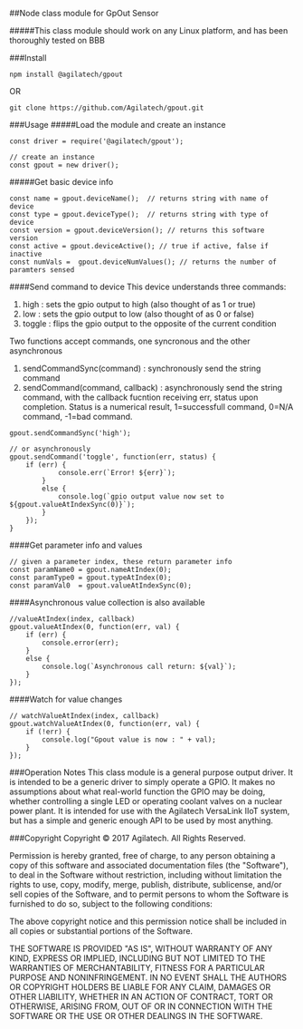 ##Node class module for GpOut Sensor

#####This class module should work on any Linux platform, and has been thoroughly tested on BBB

###Install

```
npm install @agilatech/gpout
```
OR
```
git clone https://github.com/Agilatech/gpout.git
```

###Usage
#####Load the module and create an instance
```
const driver = require('@agilatech/gpout');

// create an instance 
const gpout = new driver();
```
#####Get basic device info
```
const name = gpout.deviceName();  // returns string with name of device
const type = gpout.deviceType();  // returns string with type of device
const version = gpout.deviceVersion(); // returns this software version
const active = gpout.deviceActive(); // true if active, false if inactive
const numVals =  gpout.deviceNumValues(); // returns the number of paramters sensed
```
####Send command to device
This device understands three commands:
1. high : sets the gpio output to high (also thought of as 1 or true)
2. low : sets the gpio output to low (also thought of as 0 or false)
3. toggle : flips the gpio output to the opposite of the current condition

Two functions accept commands, one syncronous and the other asynchronous
1. sendCommandSync(command) : synchronously send the string command
2. sendCommand(command, callback) : asynchronously send the string command, with the callback fucntion receiving err, status upon completion. Status is a numerical result, 1=successfull command, 0=N/A command, -1=bad command.

```
gpout.sendCommandSync('high');

// or asynchronously
gpout.sendCommand('toggle', function(err, status) {
    if (err) {
            console.err(`Error! ${err}`);
        }
        else {
            console.log(`gpio output value now set to ${gpout.valueAtIndexSync(0)}`);
        }
    });
}
```

####Get parameter info and values
```
// given a parameter index, these return parameter info
const paramName0 = gpout.nameAtIndex(0);
const paramType0 = gpout.typeAtIndex(0);
const paramVal0  = gpout.valueAtIndexSync(0);
```
####Asynchronous value collection is also available
```
//valueAtIndex(index, callback)
gpout.valueAtIndex(0, function(err, val) {
    if (err) {
        console.error(err);
    }
    else {
        console.log(`Asynchronous call return: ${val}`);
    }
});
```
####Watch for value changes
```
// watchValueAtIndex(index, callback)
gpout.watchValueAtIndex(0, function(err, val) {
	if (!err) {
		console.log("Gpout value is now : " + val);
	}
});
```

###Operation Notes
This class module is a general purpose output driver.  It is intended to be a generic driver to simply operate
a GPIO.  It makes no assumptions about what real-world function the GPIO may be doing, whether controlling a
single LED or operating coolant valves on a nuclear power plant.  It is intended for use with the Agilatech VersaLink IIoT system, but has a simple and generic enough API to be used by most anything.


###Copyright
Copyright © 2017 Agilatech. All Rights Reserved.

Permission is hereby granted, free of charge, to any person obtaining a copy of this software and associated documentation files (the "Software"), to deal in the Software without restriction, including without limitation the rights to use, copy, modify, merge, publish, distribute, sublicense, and/or sell copies of the Software, and to permit persons to whom the Software is furnished to do so, subject to the following conditions:

The above copyright notice and this permission notice shall be included in all copies or substantial portions of the Software.

THE SOFTWARE IS PROVIDED "AS IS", WITHOUT WARRANTY OF ANY KIND, EXPRESS OR IMPLIED, INCLUDING BUT NOT LIMITED TO THE WARRANTIES OF MERCHANTABILITY, FITNESS FOR A PARTICULAR PURPOSE AND NONINFRINGEMENT. IN NO EVENT SHALL THE AUTHORS OR COPYRIGHT HOLDERS BE LIABLE FOR ANY CLAIM, DAMAGES OR OTHER LIABILITY, WHETHER IN AN ACTION OF CONTRACT, TORT OR OTHERWISE, ARISING FROM, OUT OF OR IN CONNECTION WITH THE SOFTWARE OR THE USE OR OTHER DEALINGS IN THE SOFTWARE.

